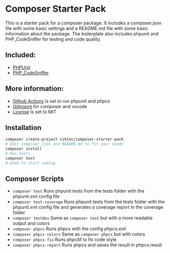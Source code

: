 # Composer Starter Pack

This is a starter pack for a composer package. It includes a composer.json file with some basic settings and a README.md file with some basic information about the package.
The boilerplate also includes phpunit and PHP_CodeSniffer for testing and code quality.

## Included:
- [PHPUnit](https://github.com/sebastianbergmann/phpunit/)
- [PHP_CodeSniffer](https://github.com/PHPCSStandards/PHP_CodeSniffer)

## More information:
- [Github Actions](https://docs.github.com/en/actions) Is set to run phpunit and phpcs
- [Gitingore](https://git-scm.com/docs/gitignore) for composer and vscode
- [License](https://choosealicense.com/licenses/) Is set to MIT

## Installation

```bash
composer create-project siktec/composer-starter-pack
# Edit composer.json and README.md to fit your needs
composer install
# Run tests
composer test
# Good to start coding
```

## Composer Scripts
- `composer test` Runs phpunit tests from the tests folder with the phpunit.xml config file
- `composer test-coverage` Runs phpunit tests from the tests folder with the phpunit.xml config file and generates a coverage report in the coverage folder
- `composer testdox` Same as `composer test` but with a more readable output and colors
- `composer phpcs` Runs phpcs with the config phpcs.xml
- `composer phpcs-colors` Same as `composer phpcs` but with colors
- `composer phpcs-fix` Runs phpcbf to fix code style
- `composer phpcs-report` Runs phpcs and saves the result in phpcs.result

